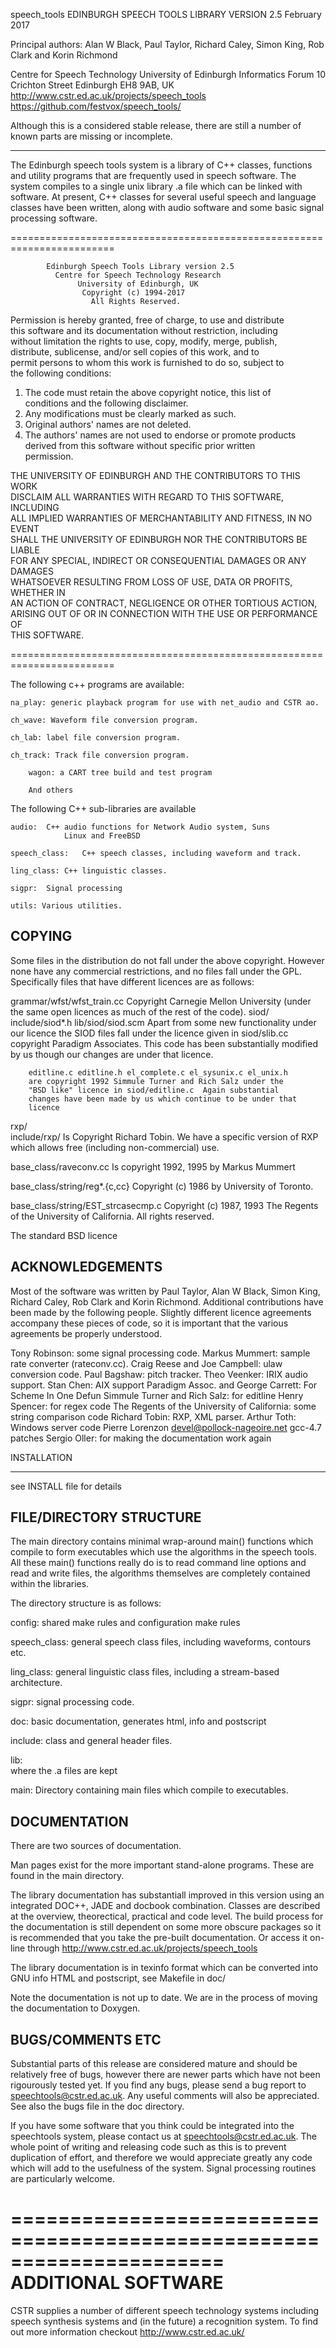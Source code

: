 speech_tools
                   EDINBURGH SPEECH TOOLS LIBRARY
                     VERSION 2.5 February 2017

Principal authors: Alan W Black, Paul Taylor, Richard Caley, 
                   Simon King, Rob Clark and Korin Richmond

Centre for Speech Technology
University of Edinburgh
Informatics Forum
10 Crichton Street 
Edinburgh EH8 9AB, UK
http://www.cstr.ed.ac.uk/projects/speech_tools
https://github.com/festvox/speech_tools/

Although this is a considered stable release, there are still a number
of known parts are missing or incomplete.

------------------------------------------------------------------------

The Edinburgh speech tools system is a library of C++ classes, functions
and utility programs that are frequently used in speech software. The
system compiles to a single unix library .a file which can be linked
with software. At present, C++ classes for several useful speech and
language classes have been written, along with audio software and some
basic signal processing software.

========================================================================


            Edinburgh Speech Tools Library version 2.5
              Centre for Speech Technology Research                
                   University of Edinburgh, UK                     
                    Copyright (c) 1994-2017
                      All Rights Reserved.                         
                                                                   
Permission is hereby granted, free of charge, to use and distribute  
this software and its documentation without restriction, including   
without limitation the rights to use, copy, modify, merge, publish,  
distribute, sublicense, and/or sell copies of this work, and to      
permit persons to whom this work is furnished to do so, subject to   
the following conditions:                                            
 1. The code must retain the above copyright notice, this list of    
    conditions and the following disclaimer.                         
 2. Any modifications must be clearly marked as such.                
 3. Original authors' names are not deleted.                         
 4. The authors' names are not used to endorse or promote products   
    derived from this software without specific prior written        
    permission.                                                      
                                                                     
THE UNIVERSITY OF EDINBURGH AND THE CONTRIBUTORS TO THIS WORK        
DISCLAIM ALL WARRANTIES WITH REGARD TO THIS SOFTWARE, INCLUDING      
ALL IMPLIED WARRANTIES OF MERCHANTABILITY AND FITNESS, IN NO EVENT   
SHALL THE UNIVERSITY OF EDINBURGH NOR THE CONTRIBUTORS BE LIABLE     
FOR ANY SPECIAL, INDIRECT OR CONSEQUENTIAL DAMAGES OR ANY DAMAGES    
WHATSOEVER RESULTING FROM LOSS OF USE, DATA OR PROFITS, WHETHER IN   
AN ACTION OF CONTRACT, NEGLIGENCE OR OTHER TORTIOUS ACTION,          
ARISING OUT OF OR IN CONNECTION WITH THE USE OR PERFORMANCE OF       
THIS SOFTWARE.                                                       

========================================================================

The following c++ programs are available:

	na_play: generic playback program for use with net_audio and CSTR ao.

	ch_wave: Waveform file conversion program.

	ch_lab: label file conversion program.

	ch_track: Track file conversion program.

        wagon: a CART tree build and test program

        And others

The following C++ sub-libraries are available

	audio:	C++ audio functions for Network Audio system, Suns
                Linux and FreeBSD

	speech_class:	C++ speech classes, including waveform and track.

	ling_class:	C++ linguistic classes.
	
	sigpr:	Signal processing

	utils: Various utilities.	


COPYING
------------------------------------------------------------------------

Some files in the distribution do not fall under the above copyright.
However none have any commercial restrictions, and no files fall under
the GPL.  Specifically files that have different licences are as
follows:

grammar/wfst/wfst_train.cc
        Copyright Carnegie Mellon University (under the same
        open licences as much of the rest of the code).
siod/ 
include/siod*.h
lib/siod/siod.scm
        Apart from some new functionality under our licence the SIOD
        files fall under the licence given in siod/slib.cc copyright
        Paradigm Associates.  This code has been substantially modified
        by us though our changes are under that licence.

        editline.c editline.h el_complete.c el_sysunix.c el_unix.h
        are copyright 1992 Simmule Turner and Rich Salz under the
        "BSD like" licence in siod/editline.c  Again substantial 
        changes have been made by us which continue to be under that
        licence

rxp/    
include/rxp/
        Is Copyright Richard Tobin.  We have a specific version of RXP
        which allows free (including non-commercial) use.

base_class/raveconv.cc
        Is copyright 1992, 1995 by Markus Mummert

base_class/string/reg*.{c,cc}
        Copyright (c) 1986 by University of Toronto.

base_class/string/EST_strcasecmp.c
   Copyright (c) 1987, 1993
 	The Regents of the University of California.  All rights reserved.

   The standard BSD licence


ACKNOWLEDGEMENTS
------------------------------------------------------------------------

Most of the software was written by Paul Taylor, Alan W Black, Simon
King, Richard Caley, Rob Clark and Korin Richmond. Additional
contributions have been made by the following people.  Slightly
different licence agreements accompany these pieces of code, so it is
important that the various agreements be properly understood.

Tony Robinson: some signal processing code.
Markus Mummert: sample rate converter (rateconv.cc).
Craig Reese and Joe Campbell: ulaw conversion code.
Paul Bagshaw: pitch tracker.
Theo Veenker: IRIX audio support.
Stan Chen: AIX support
Paradigm Assoc. and George Carrett: For Scheme In One Defun
Simmule Turner and Rich Salz: for editline
Henry Spencer: for regex code
The Regents of the University of California: some string comparison code
Richard Tobin: RXP, XML parser.
Arthur Toth: Windows server code
Pierre Lorenzon <devel@pollock-nageoire.net> gcc-4.7 patches
Sergio Oller: for making the documentation work again

INSTALLATION
************

see INSTALL file for details

FILE/DIRECTORY STRUCTURE
------------------------------------------------------------------------

The main directory contains minimal wrap-around main() functions
which compile to form executables which use the algorithms in the
speech tools. All these main() functions really do is to read
command line options and read and write files, the algorithms
themselves are completely contained within the libraries.

The directory structure is as follows:

config: 
        shared make rules and configuration make rules

speech_class:
	general speech class files, including waveforms, contours etc.

ling_class:
	general linguistic class files, including a stream-based architecture.

sigpr:
	signal processing code.

doc:
	basic documentation, generates html, info and postscript

include:
	class and general header files.

lib:	
	where the .a files are kept

main:
	Directory containing main files which compile to executables.


DOCUMENTATION
------------------------------------------------------------------------

There are two sources of documentation.

Man pages exist for the more important stand-alone programs. These are
found in the main directory.

The library documentation has substantiall improved in this version
using an integrated DOC++, JADE and docbook combination. Classes are
described at the overview, theorectical, practical and code level.
The build process for the documentation is still dependent on some
more obscure packages so it is recommended that you take the
pre-built documentation.  Or access it on-line through
   http://www.cstr.ed.ac.uk/projects/speech_tools

The library documentation is in texinfo format which can be converted
into GNU info HTML and postscript, see Makefile in doc/

Note the documentation is not up to date. We are in the process of moving the documentation to Doxygen.

BUGS/COMMENTS ETC
------------------------------------------------------------------------

Substantial parts of this release are considered mature and should be
relatively free of bugs, however there are newer parts which have not
been rigourously tested yet.  If you find any bugs, please send a bug
report to speechtools@cstr.ed.ac.uk. Any useful comments will also be
appreciated. See also the bugs file in the doc directory.

If you have some software that you think could be integrated into the
speechtools system, please contact us at
speechtools@cstr.ed.ac.uk. The whole point of writing and releasing
code such as this is to prevent duplication of effort, and therefore
we would appreciate greatly any code which will add to the usefulness
of the system. Signal processing routines are particularly welcome.


======================================================================
ADDITIONAL SOFTWARE
======================================================================

CSTR supplies a number of different speech technology systems
including speech synthesis systems and (in the future) a recognition
system.  To find out more information checkout http://www.cstr.ed.ac.uk/










